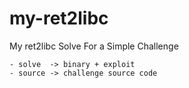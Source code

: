 # my-ret2libc
My ret2libc Solve For a Simple Challenge 

	- solve  -> binary + exploit
	- source -> challenge source code


